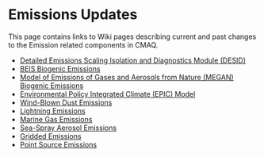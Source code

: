 # Emissions Updates

This page contains links to Wiki pages describing current and past changes to the Emission related components in CMAQ. 

   * [Detailed Emissions Scaling Isolation and Diagnostics Module (DESID)](./CMAQ-Release-Notes:-Emissions-Updates:-Detailed-Emissions-Scaling-Isolation-and-Diagnostics-Module-(DESID).md)
   * [BEIS Biogenic Emissions](./CMAQ-Release-Notes:-Emissions-Updates:-BEIS-Biogenic-Emissions.md)
   * [Model of Emissions of Gases and Aerosols from Nature (MEGAN) Biogenic Emissions](./CMAQ-Release-Notes:-Emissions-Updates:-Model-of-Emissions-of-Gases-and-Aerosols-from-Nature-(MEGAN)-Biogenic-Emissions.md)
   * [Environmental Policy Integrated Climate (EPIC) Model](./CMAQ-Release-Notes:-Emissions-Updates:-Environmental-Policy-Integrated-Climate-(EPIC)-Model.md)
   * [Wind-Blown Dust Emissions](./CMAQ-Release-Notes:-Emissions-Updates:-Wind-Blown-Dust-Emissions.md)
   * [Lightning Emissions](./CMAQ-Release-Notes:-Emissions-Updates:-Lightning-Emissions.md)
   * [Marine Gas Emissions](./CMAQ-Release-Notes:-Emissions-Updates:-Marine-Gas-Emissions.md)
   * [Sea-Spray Aerosol Emissions](./CMAQ-Release-Notes:-Emissions-Updates:-Sea-Spray-Aerosol-Emissions.md)
   * [Gridded Emissions](./CMAQ-Release-Notes:-Emissions-Updates:-Gridded-Emissions.md)
   * [Point Source Emissions](./CMAQ-Release-Notes:-Emissions-Updates:-Point-Source-Emissions.md)

 

